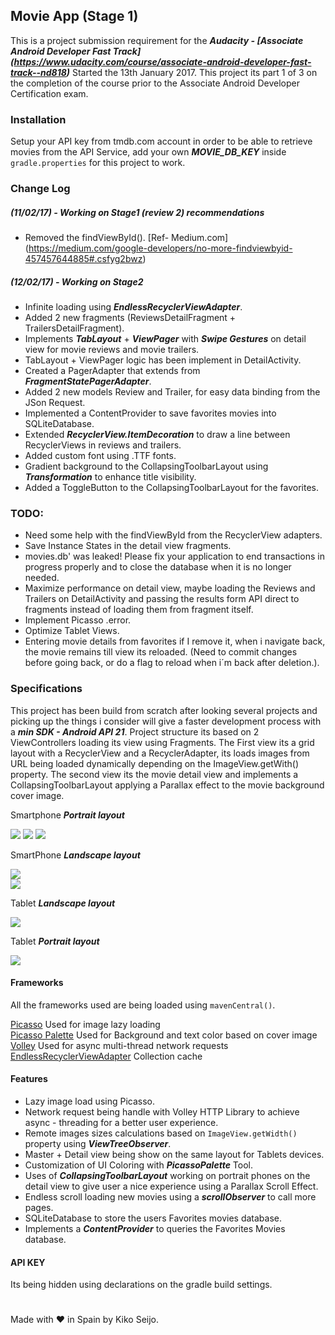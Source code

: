 ## Movie App (Stage 1)

This is a project submission requirement for the ***Audacity - [Associate Android Developer Fast Track] (https://www.udacity.com/course/associate-android-developer-fast-track--nd818)*** Started the 13th January 2017.
This project its part 1 of 3 on the completion of the course prior to the Associate Android Developer Certification exam.

### Installation

Setup your API key from tmdb.com account in order to be able to retrieve movies from the API Service, add your own ***MOVIE_DB_KEY***  inside ```gradle.properties``` for this project to work.

### Change Log

##### (11/02/17) - Working on Stage1 (review 2) recommendations  

  - Removed the findViewById(). [Ref- Medium.com] (https://medium.com/google-developers/no-more-findviewbyid-457457644885#.csfyg2bwz)

##### (12/02/17) - Working on Stage2  

  - Infinite loading using ***EndlessRecyclerViewAdapter***.
  - Added 2 new fragments (ReviewsDetailFragment + TrailersDetailFragment).
  - Implements ***TabLayout*** + ***ViewPager*** with ***Swipe Gestures*** on detail view for movie reviews and movie trailers.
  - TabLayout + ViewPager logic has been implement in DetailActivity.
  - Created a PagerAdapter that extends from ***FragmentStatePagerAdapter***.
  - Added 2 new models Review and Trailer, for easy data binding from the JSon Request.
  - Implemented a ContentProvider to save favorites movies into SQLiteDatabase.
  - Extended ***RecyclerView.ItemDecoration*** to draw a line between RecyclerViews in reviews and trailers.
  - Added custom font using .TTF fonts.
  - Gradient background to the CollapsingToolbarLayout using ***Transformation*** to enhance title visibility.
  - Added a ToggleButton to the CollapsingToolbarLayout for the favorites.

### TODO:  

  - Need some help with the findViewById from the RecyclerView adapters.
  - Save Instance States in the detail view fragments.
  - movies.db' was leaked!  Please fix your application to end transactions in progress properly and to close the database when it is no longer needed.
  - Maximize performance on detail view, maybe loading the Reviews and Trailers on DetailActivity and passing the results form API direct to fragments instead of loading them from fragment itself.
  - Implement Picasso .error.
  - Optimize Tablet Views.
  - Entering movie details from favorites if I remove it, when i navigate back, the movie remains till view its reloaded. (Need to commit changes before going back, or do a flag to reload when i´m back after deletion.).




### Specifications

This project has been build from scratch after looking several projects and picking up the things i consider will give a faster development process with a ***min SDK - Android API 21***. Project structure its based on 2 ViewControllers loading its view using Fragments. The First view its a grid layout with a RecyclerView and a RecyclerAdapter, its loads images from URL being loaded dynamically depending on the ImageView.getWith() property. The second view its the movie detail view and implements a CollapsingToolbarLayout applying a Parallax effect to the movie background cover image.

Smartphone ***Portrait layout***   

![](imgs/p_1.png?raw=true)
![](imgs/p_2.png?raw=true)
![](imgs/p_3.png?raw=true)  


SmartPhone ***Landscape layout***


![](imgs/l_1.png?raw=true)  
![](imgs/p_4.png?raw=true)  

Tablet ***Landscape layout***

![](imgs/l_2.png?raw=true)

Tablet ***Portrait layout***

![](imgs/l_3.png?raw=true)



#### Frameworks

All the frameworks used are being loaded using ```mavenCentral()```.

[Picasso](http://square.github.io/picasso/) Used for image lazy loading  
[Picasso Palette](https://github.com/florent37/PicassoPalette)  Used for Background and text color based on cover image  
[Volley](https://android.googlesource.com/platform/frameworks/volley) Used for async multi-thread network requests  
[EndlessRecyclerViewAdapter](https://github.com/rockerhieu/rv-adapter-endless) Collection cache    


#### Features

* Lazy image load using Picasso.
* Network request being handle with Volley HTTP Library to achieve async - threading for a better user experience.
* Remote images sizes calculations based on ```ImageView.getWidth()``` property using ***ViewTreeObserver***.
* Master + Detail view being show on the same layout for Tablets devices.
* Customization of UI Coloring with ***PicassoPalette*** Tool.
* Uses of ***CollapsingToolbarLayout*** working on portrait phones on the detail view to give user a nice experience using a Parallax Scroll Effect.
* Endless scroll loading new movies using a ***scrollObserver*** to call more pages.
* SQLiteDatabase to store the users Favorites movies database.
* Implements a ***ContentProvider*** to queries the Favorites Movies database.

#### API KEY

Its being hidden using declarations on the gradle build settings.  


#
Made with ❤︎ in Spain by Kiko Seijo.
##
###  
